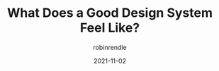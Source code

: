 ---
author: robinrendle
date: 2021-11-02
draft: true
tags:
  - design-systems
  - user-experience
target_url: https://www.robinrendle.com/notes/what-does-a-good-design-system-feel-like/
title: What Does a Good Design System Feel Like?
---